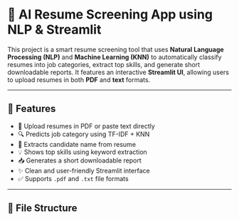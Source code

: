 # 🤖 AI Resume Screening App using NLP & Streamlit

This project is a smart resume screening tool that uses **Natural Language Processing (NLP)** and **Machine Learning (KNN)** to automatically classify resumes into job categories, extract top skills, and generate short downloadable reports. It features an interactive **Streamlit UI**, allowing users to upload resumes in both **PDF** and **text** formats.

---

## 🚀 Features

- 📄 Upload resumes in PDF or paste text directly
- 🔍 Predicts job category using TF-IDF + KNN
- 👤 Extracts candidate name from resume
- 💡 Shows top skills using keyword extraction
- 📥 Generates a short downloadable report
- ✨ Clean and user-friendly Streamlit interface
- ✅ Supports `.pdf` and `.txt` file formats

---

## 📂 File Structure

